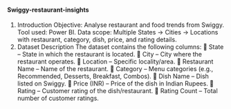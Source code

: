 #### Swiggy-restaurant-insights
1. Introduction
Objective: Analyse restaurant and food trends from Swiggy.
Tool used: Power BI.
Data scope: Multiple States → Cities → Locations with restaurant, category,
dish, price, and rating details.
2. Dataset Description
The dataset contains the following columns:
 State – State in which the restaurant is located.
 City – City where the restaurant operates.
 Location – Specific locality/area.
 Restaurant Name – Name of the restaurant.
 Category – Menu categories (e.g., Recommended, Desserts, Breakfast,
Combos).
 Dish Name – Dish listed on Swiggy.
 Price (INR) – Price of the dish in Indian Rupees.
 Rating – Customer rating of the dish/restaurant.
 Rating Count – Total number of customer ratings.
